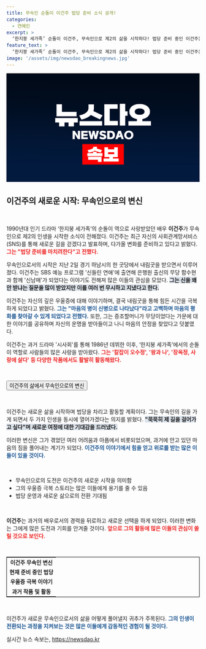 ```yaml
---
title: 무속인 순돌이 이건주 법당 준비 소식 공개!
categories:
  - 연예인
excerpt: >
  ‘한지붕 세가족’ 순돌이 이건주, 무속인으로 제2의 삶을 시작하다! 법당 준비 중인 이건주는 깊은 우울증 후 신을 받고 마음의 평화를 찾았다. 과거와 현재를 잇는 그의 이야기를 궁금해하세요!
feature_text: >
  ‘한지붕 세가족’ 순돌이 이건주, 무속인으로 제2의 삶을 시작하다! 법당 준비 중인 이건주는 깊은 우울증 후 신을 받고 마음의 평화를 찾았다. 과거와 현재를 잇는 그의 이야기를 궁금해하세요!
image: '/assets/img/newsdao_breakingnews.jpg'
---
```


<p><img src="/assets/img/newsdao_breakingnews.jpg" alt="ranknews 속보" /></p>

<h2 data-ke-size="size26">이건주의 새로운 시작: 무속인으로의 변신</h2>

<p data-ke-size="size16">&nbsp;</p>

<p>1990년대 인기 드라마 ‘한지붕 세가족’의 순돌이 역으로 사랑받았던 배우 <b>이건주</b>가 무속인으로 제2의 인생을 시작한 소식이 전해졌다. 이건주는 최근 자신의 사회관계망서비스(SNS)를 통해 새로운 길을 걷겠다고 발표하며, 다가올 변화를 준비하고 있다고 밝혔다. <b><span style="color: #ee2323;">그는 "법당 준비를 마치려한다"고 전했다.</span></b></p>

<p>무속인으로서의 시작은 지난 2일 경기 하남시의 한 굿당에서 내림굿을 받으면서 이루어졌다. 이건주는 SBS 예능 프로그램 '신들린 연애'에 출연해 은행원 출신의 무당 함수현과 함께 '신남매'가 되었다는 이야기도 전해져 많은 이들의 관심을 모았다. <b><span style="background-color: #21538527;">그는 신을 왜 안 받냐는 질문을 많이 받았지만 이를 여러 번 무시하고 지냈다고 한다.</span></b></p>

<p>이건주는 자신의 깊은 우울증에 대해 이야기하며, 결국 내림굿을 통해 힘든 시간을 극복하게 되었다고 밝혔다. <b><span style="color: #1a5490;">그는 "마음의 병이 신병으로 나타났다"라고 고백하며 마음의 평화를 찾아갈 수 있게 되었다고 전했다.</span></b> 또한, 그는 증조할머니가 무당이었다는 가문에 대한 이야기를 공유하며 자신의 운명을 받아들이고 나니 마음의 안정을 찾았다고 덧붙였다. </p>

<p>이건주는 과거 드라마 '시사회'를 통해 1986년 데뷔한 이후, ‘한지붕 세가족’에서의 순돌이 역할로 사람들의 많은 사랑을 받아왔다. <b><span style="color: #ee2323;">그는 '칼잡이 오수정', '왕과 나', '장옥정, 사랑에 살다' 등 다양한 작품에서도 활발히 활동해왔다.</span></b></p>

<p data-ke-size="size16">&nbsp;</p>

<p><button>이건주의 삶에서 무속인으로의 변신</button></p>

<p data-ke-size="size16">&nbsp;</p>

<p>이건주는 새로운 삶을 시작하며 법당을 차리고 활동할 계획이다. 그는 무속인의 길을 가게 되면서 두 가지 인생을 동시에 열어가겠다는 의지를 밝혔다. <b><span style="background-color: #21538527;">"묵묵히 제 길을 걸어가고 싶다"며 새로운 여정에 대한 기대감을 드러냈다.</span></b></p>

<p>이러한 변신은 그가 겪었던 여러 어려움과 아픔에서 비롯되었으며, 과거에 안고 있던 마음의 짐을 풀어내는 계기가 되었다. <b><span style="color: #1a5490;">이건주의 이야기에서 힘을 얻고 위로를 받는 많은 이들이 있을 것이다.</span></b></p>

<p data-ke-size="size16">&nbsp;</p>

<ul>
<li>무속인으로의 도전은 이건주의 새로운 시작을 의미함</li>
<li>그의 우울증 극복 스토리는 많은 이들에게 용기를 줄 수 있음</li>
<li>법당 운영과 새로운 삶으로의 전환 기대됨</li>
</ul>

<p data-ke-size="size16">&nbsp;</p>

<p><b>이건주</b>는 과거의 배우로서의 경력을 뒤로하고 새로운 선택을 하게 되었다. 이러한 변화는 그에게 많은 도전과 기회를 안겨줄 것이다. <b><span style="color: #ee2323;">앞으로 그의 활동에 많은 이들의 관심이 쏠릴 것으로 보인다.</span></b></p>

<p data-ke-size="size16">&nbsp;</p>

<table style="width: 100%; border-collapse: collapse; border: 1px solid black;">
    <tr>
        <td style="text-align: center; height: 17px;"><b>이건주 무속인 변신</b></td>
    </tr>
    <tr>
        <td style="text-align: center; height: 17px;"><b>현재 준비 중인 법당</b></td>
    </tr>
    <tr>
        <td style="text-align: center; height: 17px;"><b>우울증 극복 이야기</b></td>
    </tr>
    <tr>
        <td style="text-align: center; height: 17px;"><b>과거 작품 및 활동</b></td>
    </tr>
</table>

<p data-ke-size="size16">&nbsp;</p>

<p>이건주가 새로운 무속인으로서의 삶을 어떻게 풀어낼지 귀추가 주목된다. <b><span style="color: #1a5490;">그의 인생이 전환되는 과정을 지켜보는 것은 많은 이들에게 감동적인 경험이 될 것이다.</span></b></p>
실시간 뉴스 속보는, <a href="https://newsdao.kr" rel="dofollow">https://newsdao.kr</a>



